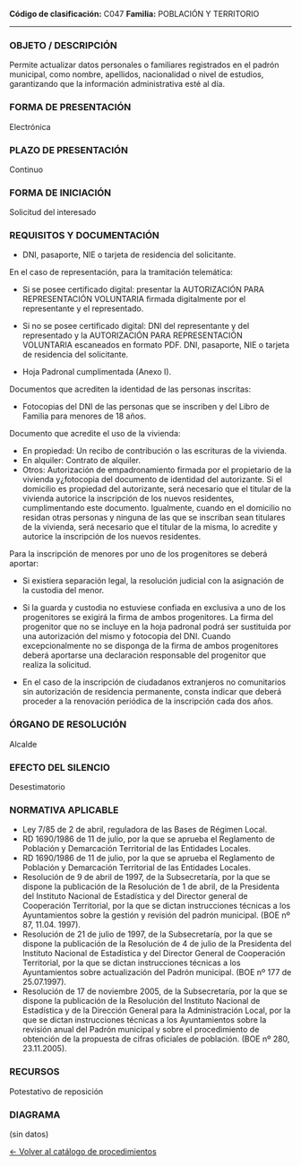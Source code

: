 
**Código de clasificación:** C047
**Familia:** POBLACIÓN Y TERRITORIO

---

### OBJETO / DESCRIPCIÓN

Permite actualizar datos personales o familiares registrados en el padrón municipal, como nombre, apellidos, nacionalidad o nivel de estudios, garantizando que la información administrativa esté al día.

### FORMA DE PRESENTACIÓN

Electrónica

### PLAZO DE PRESENTACIÓN

Continuo

### FORMA DE INICIACIÓN

Solicitud del interesado

### REQUISITOS Y DOCUMENTACIÓN

- DNI, pasaporte, NIE o tarjeta de residencia del solicitante.

En el caso de representación, para la tramitación telemática:
- Si se posee certificado digital: presentar la AUTORIZACIÓN PARA REPRESENTACIÓN VOLUNTARIA firmada digitalmente por el representante y el representado.
- Si no se posee certificado digital: DNI del representante y del representado y la AUTORIZACIÓN PARA REPRESENTACIÓN VOLUNTARIA escaneados en formato PDF. DNI, pasaporte, NIE o tarjeta de residencia del solicitante.

- Hoja Padronal cumplimentada (Anexo I).

Documentos que acrediten la identidad de las personas inscritas:
- Fotocopias del DNI de las personas que se inscriben y del Libro de Familia para menores de 18 años.

Documento que acredite el uso de la vivienda:
- En propiedad: Un recibo de contribución o las escrituras de la vivienda.
- En alquiler: Contrato de alquiler.
- Otros: Autorización de empadronamiento firmada por el propietario de la vivienda y¿fotocopia del documento de identidad del autorizante. Si el domicilio es propiedad del autorizante, será necesario que el titular de la vivienda autorice la inscripción de los nuevos residentes, cumplimentando este documento. Igualmente, cuando en el domicilio no residan otras personas y ninguna de las que se inscriban sean titulares de la vivienda, será necesario que el titular de la misma, lo acredite y autorice la inscripción de los nuevos residentes.

Para la inscripción de menores por uno de los progenitores se deberá aportar:
- Si existiera separación legal, la resolución judicial con la asignación de la custodia del menor.
- Si la guarda y custodia no estuviese confiada en exclusiva a uno de los progenitores se exigirá la firma de ambos progenitores. La firma del progenitor que no se incluye en la hoja padronal podrá ser sustituida por una autorización del mismo y fotocopia del DNI. Cuando excepcionalmente no se disponga de la firma de ambos progenitores deberá aportarse una declaración responsable del progenitor que realiza la solicitud.

- En el caso de la inscripción de ciudadanos extranjeros no comunitarios sin autorización de residencia permanente, consta indicar que deberá proceder a la renovación periódica de la inscripción cada dos años.

### ÓRGANO DE RESOLUCIÓN

Alcalde

### EFECTO DEL SILENCIO

Desestimatorio

### NORMATIVA APLICABLE

- Ley 7/85 de 2 de abril, reguladora de las Bases de Régimen Local.
- RD 1690/1986 de 11 de julio, por la que se aprueba el Reglamento de Población y Demarcación Territorial de las Entidades Locales.
- RD 1690/1986 de 11 de julio, por la que se aprueba el Reglamento de Población y Demarcación Territorial de las Entidades Locales.
- Resolución de 9 de abril de 1997, de la Subsecretaría, por la que se dispone la publicación de la Resolución de 1 de abril, de la Presidenta del Instituto Nacional de Estadística y del Director general de Cooperación Territorial, por la que se dictan instrucciones técnicas a los Ayuntamientos sobre la gestión y revisión del padrón municipal. (BOE nº 87, 11.04. 1997).
- Resolución de 21 de julio de 1997, de la Subsecretaría, por la que se dispone la publicación de la Resolución de 4 de julio de la Presidenta del Instituto Nacional de Estadística y del Director General de Cooperación Territorial, por la que se dictan instrucciones técnicas a los Ayuntamientos sobre actualización del Padrón municipal. (BOE nº 177 de 25.07.1997).
- Resolución de 17 de noviembre 2005, de la Subsecretaría, por la que se dispone la publicación de la Resolución del Instituto Nacional de Estadística y de la Dirección General para la Administración Local, por la que se dictan instrucciones técnicas a los Ayuntamientos sobre la revisión anual del Padrón municipal y sobre el procedimiento de obtención de la propuesta de cifras oficiales de población. (BOE nº 280, 23.11.2005).

### RECURSOS

Potestativo de reposición

### DIAGRAMA

(sin datos)


[← Volver al catálogo de procedimientos](../buscador.md)